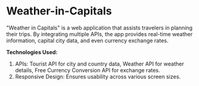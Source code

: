 # Weather-in-Capitals
 "Weather in Capitals" is a web application that assists travelers in planning their trips. By integrating multiple APIs, the app provides real-time weather information, capital city data, and even currency exchange rates.
 
**Technologies Used:**
1. APIs: Tourist API for city and country data, Weather API for weather details, Free Currency Conversion API for exchange rates.
2. Responsive Design: Ensures usability across various screen sizes.

